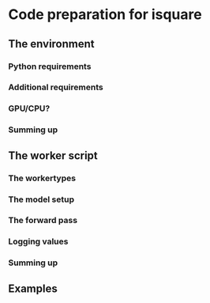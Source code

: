 # Code preparation for isquare

## The environment

### Python requirements

### Additional requirements

### GPU/CPU?

### Summing up

## The worker script

### The workertypes

### The model setup

### The forward pass

### Logging values

### Summing up

## Examples
